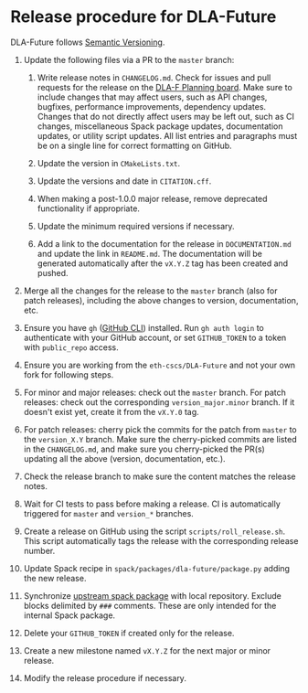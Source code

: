 # Release procedure for DLA-Future

DLA-Future follows [Semantic Versioning](https://semver.org).

1. Update the following files via a PR to the `master` branch:

   1. Write release notes in `CHANGELOG.md`. Check for issues and pull requests for the release on the
      [DLA-F Planning board](https://github.com/orgs/eth-cscs/projects/1). Make sure to include changes that
      may affect users, such as API changes, bugfixes, performance improvements, dependency updates. Changes
      that do not directly affect users may be left out, such as CI changes, miscellaneous Spack package
      updates, documentation updates, or utility script updates. All list entries and paragraphs must be on
      a single line for correct formatting on GitHub.

   1. Update the version in `CMakeLists.txt`.

   1. Update the versions and date in `CITATION.cff`.

   1. When making a post-1.0.0 major release, remove deprecated functionality if
      appropriate.

   1. Update the minimum required versions if necessary.

   1. Add a link to the documentation for the release in `DOCUMENTATION.md` and update the link in `README.md`.
      The documentation will be generated automatically after the `vX.Y.Z` tag has been created and pushed.

1. Merge all the changes for the release to the `master` branch (also for patch releases), including the above
   changes to version, documentation, etc.

1. Ensure you have `gh` ([GitHub CLI](https://cli.github.com)) installed. Run `gh auth login` to authenticate
   with your GitHub account, or set `GITHUB_TOKEN` to a token with `public_repo` access.

1. Ensure you are working from the `eth-cscs/DLA-Future` and not your own fork for following steps.

1. For minor and major releases: check out the `master` branch. For patch releases: check out the corresponding
   `version_major.minor` branch. If it doesn't exist yet, create it from the `vX.Y.0` tag.

1. For patch releases: cherry pick the commits for the patch from `master` to the `version_X.Y` branch.
   Make sure the cherry-picked commits are listed in the `CHANGELOG.md`, and make sure you cherry-picked
   the PR(s) updating all the above (version, documentation, etc.).

1. Check the release branch to make sure the content matches the release notes.

1. Wait for CI tests to pass before making a release. CI is automatically triggered for `master` and `version_*`
   branches.

1. Create a release on GitHub using the script `scripts/roll_release.sh`. This
   script automatically tags the release with the corresponding release number.

1. Update Spack recipe in `spack/packages/dla-future/package.py` adding the new release.

1. Synchronize [upstream spack
   package](https://github.com/spack/spack/blob/develop/var/spack/repos/builtin/packages/dla-future/package.py)
   with local repository. Exclude blocks delimited by `###` comments. These are only intended for the
   internal Spack package.

1. Delete your `GITHUB_TOKEN` if created only for the release.

1. Create a new milestone named `vX.Y.Z` for the next major or minor release.

1. Modify the release procedure if necessary.
